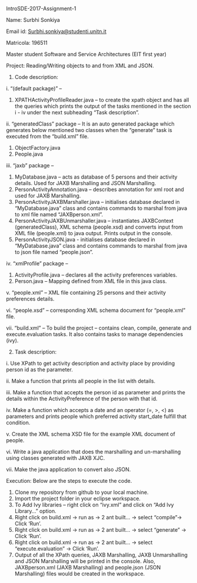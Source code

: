 IntroSDE-2017-Assignment-1

Name: Surbhi Sonkiya

Email id: Surbhi.sonkiya@studenti.unitn.it

Matricola: 196511

Master student Software and Service Architectures (EIT first year)

Project: Reading/Writing objects to and from XML and JSON.

1.	Code description:

i.	“(default package)”  –
1.	XPATHActivityProfileReader.java – to create the xpath object and has all the queries which prints the output of the tasks mentioned in the section i - iv under the next subheading “Task description”.

ii.	“generatedClass” package – It is an auto generated package which generates below mentioned two classes when the “generate” task is executed from the “build.xml” file.
1.	ObjectFactory.java
2.	People.java

iii.	“jaxb” package –
1.	MyDatabase.java – acts as database of 5 persons and their activity details. Used for JAXB Marshalling and JSON Marshalling.
2.	PersonActivityAnnotation.java – describes annotation for xml root and used for JAXB Marshalling.
3.	PersonActivityJAXBMarshaller.java – initialises database declared in “MyDatabase.java” class and contains commands to marshal from java to xml file named “JAXBperson.xml”.
4.	PersonActivityJAXBUnmarshaller.java – instantiates JAXBContext (generatedClass), XML schema (people.xsd) and converts input from XML file (people.xml) to java output. Prints output in the console.
5.	PersonActivityJSON.java - initialises database declared in “MyDatabase.java” class and contains commands to marshal from java to json file named “people.json”.

iv.	“xmlProfile” package –
1.	ActivityProfile.java – declares all the activity preferences variables.
2.	Person.java – Mapping defined from XML file in this java class.

v.	“people.xml” – XML file containing 25 persons and their activity preferences details.

vi.	“people.xsd” – corresponding XML schema document for “people.xml” file.

vii.	 “build.xml” – To build the project – contains clean, compile, generate and execute.evaluation tasks. It also contains tasks to manage dependencies (ivy).

2.  Task description:

i.	Use XPath to get activity description and activity place by providing person id as the parameter.

ii.	Make a function that prints all people in the list with details.

iii.	Make a function that accepts the person id as parameter and prints the details within the ActivityPreference of the person with that id.

iv.	Make a function which accepts a date and an operator (=, >, <) as parameters and prints people which preferred activity start_date fulfill that condition.

v.	Create the XML schema XSD file for the example XML document of people.

vi.	Write a java application that does the marshalling and un-marshalling using classes generated with JAXB XJC.

vii.	Make the java application to convert also JSON.

Execution: Below are the steps to execute the code.

1.	Clone my repository from github to your local machine.
2.	Import the project folder in your eclipse workspace.
3.	To Add Ivy libraries – right click on “ivy.xml” and click on “Add Ivy Library…” option.
4.	Right click on build.xml -> run as -> 2 ant built… -> select “compile”-> Click ‘Run’.
5.	Right click on build.xml -> run as -> 2 ant built… -> select “generate” -> Click ‘Run’.
6.	Right click on build.xml -> run as -> 2 ant built… -> select “execute.evaluation” -> Click ‘Run’.
7. Output of all the XPath queries, JAXB Marshalling, JAXB Unmarshalling and JSON Marshalling will be printed in the console. Also, JAXBperson.xml (JAXB Marshalling) and people.json (JSON Marshalling) files would be created in the workspace.

